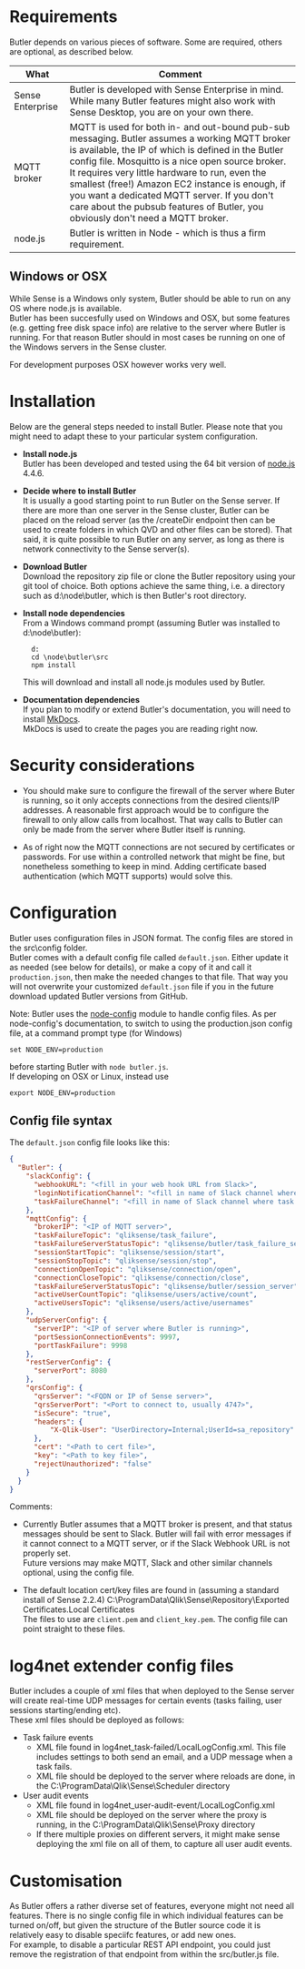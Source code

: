 # Requirements

Butler depends on various pieces of software. Some are required, others are optional, as described below.

| What | Comment |  
| ---- | ------- |  
| Sense Enterprise | Butler is developed with Sense Enterprise in mind. While many Butler features might also work with Sense Desktop, you are on your own there. |  
| MQTT broker | MQTT is used for both in- and out-bound pub-sub messaging. Butler assumes a working MQTT broker is available, the IP of which is defined in the Butler config file. Mosquitto is a nice open source broker. It requires very little hardware to run, even the smallest (free!) Amazon EC2 instance is enough, if you want a dedicated MQTT server. If you don't care about the pubsub features of Butler, you obviously don't need a MQTT broker. | 
| node.js | Butler is written in Node - which is thus a firm requirement. |   


## Windows or OSX
While Sense is a Windows only system, Butler should be able to run on any OS where node.js is available.  
Butler has been succesfully used on Windows and OSX, but some features (e.g. getting free disk space info) are relative to the server where Butler is running. 
For that reason Butler should in most cases be running on one of the Windows servers in the Sense cluster.

For development purposes OSX however works very well.


# Installation

Below are the general steps needed to install Butler. Please note that you might need to adapt these to your particular system configuration.   

* **Install node.js**  
  Butler has been developed and tested using the 64 bit version of [node.js](https://nodejs.org/en/download/) 4.4.6.   

* **Decide where to install Butler**  
  It is usually a good starting point to run Butler on the Sense server. If there are more than one server in the Sense cluster, Butler can be placed on the reload server (as the /createDir endpoint then can be used to create folders in which QVD and other files can be stored).
  That said, it is quite possible to run Butler on any server, as long as there is network connectivity to the Sense server(s).  

* **Download Butler**  
  Download the repository zip file or clone the Butler repository using your git tool of choice. Both options achieve the same thing, i.e. a directory such as d:\node\butler, which is then Butler's root directory.  

* **Install node dependencies**  
  From a Windows command prompt (assuming Butler was installed to d:\\node\\butler):  

        d:
        cd \node\butler\src
        npm install  

    This will download and install all node.js modules used by Butler.  

* **Documentation dependencies**  
  If you plan to modify or extend Butler's documentation, you will need to install [MkDocs](http://www.mkdocs.org/).  
  MkDocs is used to create the pages you are reading right now.


# Security considerations

* You should make sure to configure the firewall of the server where Buter is running, so it only accepts connections from the desired clients/IP addresses.
A reasonable first approach would be to configure the firewall to only allow calls from localhost. That way calls to Butler can only be made from the server where Butler itself is running.
 
* As of right now the MQTT connections are not secured by certificates or passwords.
For use within a controlled network that might be fine, but nonetheless something to keep in mind. Adding certificate based authentication (which MQTT supports) would solve this.


# Configuration

Butler uses configuration files in JSON format. The config files are stored in the src\\config folder.  
Butler comes with a default config file called `default.json`. Either update it as needed (see below for details), or make a copy of it and call it `production.json`, then make the needed changes to that file. That way you will not overwrite your customized `default.json` file if you in the future download updated Butler versions from GitHub.  

Note: Butler uses the [node-config](https://github.com/lorenwest/node-config) module to handle config files. As per node-config's documentation, to switch to using the production.json config file, at a command prompt type (for Windows)

    set NODE_ENV=production

  before starting Butler with `node butler.js`.  
  If developing on OSX or Linux, instead use  

    export NODE_ENV=production



## Config file syntax

The `default.json` config file looks like this:

```json
{
  "Butler": {
    "slackConfig": {
      "webhookURL": "<fill in your web hook URL from Slack>",
      "loginNotificationChannel": "<fill in name of Slack channel where audit events (login/logoff etc) should be posted>",
      "taskFailureChannel": "<fill in name of Slack channel where task failure events should be posted>"
    },
    "mqttConfig": {
      "brokerIP": "<IP of MQTT server>",
      "taskFailureTopic": "qliksense/task_failure",
      "taskFailureServerStatusTopic": "qliksense/butler/task_failure_server",
      "sessionStartTopic": "qliksense/session/start",
      "sessionStopTopic": "qliksense/session/stop",
      "connectionOpenTopic": "qliksense/connection/open",
      "connectionCloseTopic": "qliksense/connection/close",
      "taskFailureServerStatusTopic": "qliksense/butler/session_server",
      "activeUserCountTopic": "qliksense/users/active/count",
      "activeUsersTopic": "qliksense/users/active/usernames"
    },
    "udpServerConfig": {
      "serverIP": "<IP of server where Butler is running>",
      "portSessionConnectionEvents": 9997,
      "portTaskFailure": 9998
    },
    "restServerConfig": {
      "serverPort": 8080
    },
    "qrsConfig": {
      "qrsServer": "<FQDN or IP of Sense server>",
      "qrsServerPort": "<Port to connect to, usually 4747>",
      "isSecure": "true",
      "headers": {
          "X-Qlik-User": "UserDirectory=Internal;UserId=sa_repository"
      },
      "cert": "<Path to cert file>",
      "key": "<Path to key file>",
      "rejectUnauthorized": "false"
    }
  }
}
```

Comments:

* Currently Butler assumes that a MQTT broker is present, and that status messages should be sent to Slack. Butler will fail with error messages if it cannot connect to a MQTT server, or if the Slack Webhook URL is not properly set.  
Future versions may make MQTT, Slack and other similar channels optional, using the config file.  

* The default location cert/key files are found in (assuming a standard install of Sense 2.2.4) C:\ProgramData\Qlik\Sense\Repository\Exported Certificates\.Local Certificates  
The files to use are `client.pem` and `client_key.pem`. The config file can point straight to these files.  


# log4net extender config files
Butler includes a couple of xml files that when deployed to the Sense server will create real-time UDP messages for certain events (tasks failing, user sessions starting/ending etc).  
These xml files should be deployed as follows:  
  
* Task failure events  
    * XML file found in log4net_task-failed/LocalLogConfig.xml. This file includes settings to both send an email, and a UDP message when a task fails.
    * XML file should be deployed to the server where reloads are done, in the C:\ProgramData\Qlik\Sense\Scheduler directory
* User audit events
    * XML file found in log4net_user-audit-event/LocalLogConfig.xml
    * XML file should be deployed on the server where the proxy is running, in the C:\ProgramData\Qlik\Sense\Proxy directory
    * If there multiple proxies on different servers, it might make sense deploying the xml file on all of them, to capture all user audit events.


# Customisation
As Butler offers a rather diverse set of features, everyone might not need all features. There is no single config file in which individual features can be turned on/off, 
but given the structure of the Butler source code it is relatively easy to disable speciifc features, or add new ones.  
For example, to disable a particular REST API endpoint, you could just remove the registration of that endpoint from within the src/butler.js file.